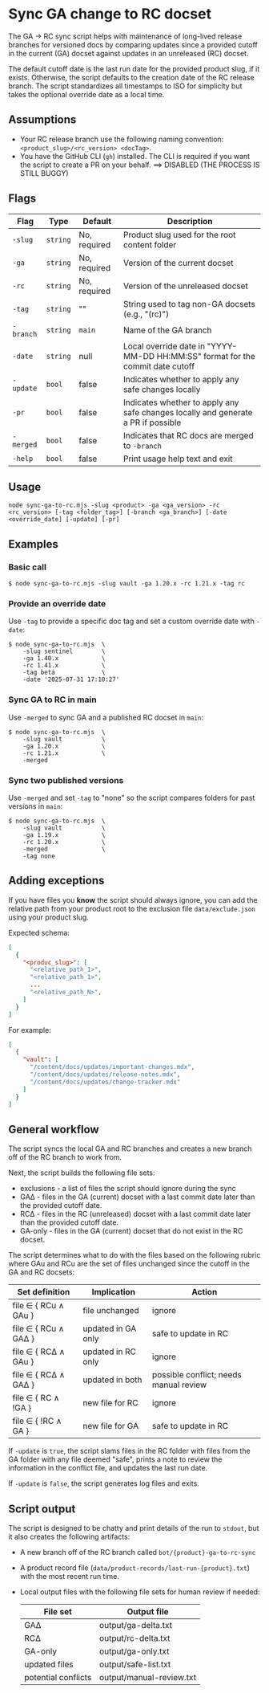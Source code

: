 # Sync GA change to RC docset

The GA -> RC sync script helps with maintenance of long-lived release branches
for versioned docs by comparing updates since a provided cutoff in the current
(GA) docset against updates in an unreleased (RC) docset.

The default cutoff date is the last run date for the provided product slug, if
it exists. Otherwise, the script defaults to the creation date of the RC release
branch. The script standardizes all timestamps to ISO for simplicity but takes
the optional override date as a local time.


## Assumptions

- Your RC release branch use the following naming convention: `<product_slug>/<rc_version> <docTag>`.
- You have the GitHub CLI (`gh`) installed. The CLI is required if you want the
  script to create a PR on your behalf. ==> DISABLED (THE PROCESS IS STILL BUGGY)


## Flags

Flag      | Type     | Default      | Description
--------- | -------- | ------------ | -----------
`-slug`   | `string` | No, required | Product slug used for the root content folder
`-ga`     | `string` | No, required | Version of the current docset
`-rc`     | `string` | No, required | Version of the unreleased docset
`-tag`    | `string` | ""           | String used to tag non-GA docsets (e.g., "(rc)")
`-branch` | `string` | `main`       | Name of the GA branch
`-date`   | `string` | null         | Local override date in "YYYY-MM-DD HH:MM:SS" format for the commit date cutoff
`-update` | `bool`   | false        | Indicates whether to apply any safe changes locally
`-pr`     | `bool`   | false        | Indicates whether to apply any safe changes locally and generate a PR if possible
`-merged` | `bool`   | false        | Indicates that RC docs are merged to `-branch`
`-help`   | `bool`   | false        | Print usage help text and exit



## Usage

```text
node sync-ga-to-rc.mjs -slug <product> -ga <ga_version> -rc <rc_version> [-tag <folder_tag>] [-branch <ga_branch>] [-date <override_date] [-update] [-pr]
```

## Examples

### Basic call

```shell-session
$ node sync-ga-to-rc.mjs -slug vault -ga 1.20.x -rc 1.21.x -tag rc
```

### Provide an override date

Use `-tag` to provide a specific doc tag and set a custom override date with
`-date`:

```shell-session
$ node sync-ga-to-rc.mjs  \
    -slug sentinel        \
    -ga 1.40.x            \
    -rc 1.41.x            \
    -tag beta             \
    -date '2025-07-31 17:10:27'
```

### Sync GA to RC in main

Use `-merged` to sync GA and a published RC docset in `main`:

```shell-session
$ node sync-ga-to-rc.mjs  \
    -slug vault           \
    -ga 1.20.x            \
    -rc 1.21.x            \
    -merged
```

### Sync two published versions

Use `-merged` and set `-tag` to "none" so the script compares folders for past
versions in `main`:

```shell-session
$ node sync-ga-to-rc.mjs  \
    -slug vault           \
    -ga 1.19.x            \
    -rc 1.20.x            \
    -merged               \
    -tag none
```

## Adding exceptions

If you have files you **know** the script should always ignore, you can add the
relative path from your product root to the exclusion file `data/exclude.json`
using your product slug.

Expected schema:

```json
[
  {
    "<produc_slug>": [
      "<relative_path_1>",
      "<relative_path_1>",
      ...
      "<relative_path_N>",
    ]
  }
]
```

For example:

```json
[
  {
    "vault": [
      "/content/docs/updates/important-changes.mdx",
      "/content/docs/updates/release-notes.mdx",
      "/content/docs/updates/change-tracker.mdx"
    ]
  }
]
```

## General workflow

The script syncs the local GA and RC branches and creates a new branch off of
the RC branch to work from.

Next, the script builds the following file sets:

- exclusions  - a list of files the script should ignore during the sync
- GAΔ         - files in the GA (current) docset with a last commit date later
                than the provided cutoff date.
- RCΔ         - files in the RC (unreleased) docset with a last commit date
                later than the provided cutoff date.
- GA-only     - files in the GA (current) docset that do not exist in the RC
                docset.

The script determines what to do with the files based on the following rubric
where GAu and RCu are the set of files unchanged since the cutoff in the GA and
RC docsets:

Set definition       | Implication        | Action
-------------------- | ------------------ | -------------------------
file ∈ { RCu ∧ GAu } | file unchanged     | ignore 
file ∈ { RCu ∧ GAΔ } | updated in GA only | safe to update in RC
file ∈ { RCΔ ∧ GAu } | updated in RC only | ignore
file ∈ { RCΔ ∧ GAΔ } | updated in both    | possible conflict; needs manual review
file ∈ { RC  ∧ !GA } | new file for RC    | ignore 
file ∈ { !RC ∧  GA } | new file for GA    | safe to update in RC

If `-update` is `true`, the script slams files in the RC folder with files from
the GA folder with any file deemed "safe", prints a note to review the
information in the conflict file, and updates the last run date.

If `-update` is `false`, the script generates log files and exits.


## Script output

The script is designed to be chatty and print details of the run to `stdout`,
but it also creates the following artifacts:

- A new branch off of the RC branch called `bot/{product}-ga-to-rc-sync`
- A product record file (`data/product-records/last-run-{product}.txt`) with
  the most recent run time.
- Local output files with the following file sets for human review if needed:

    File set            | Output file
    ------------------- | --------------------
    GAΔ                 | output/ga-delta.txt
    RCΔ                 | output/rc-delta.txt
    GA-only             | output/ga-only.txt
    updated files       | output/safe-list.txt
    potential conflicts | output/manual-review.txt